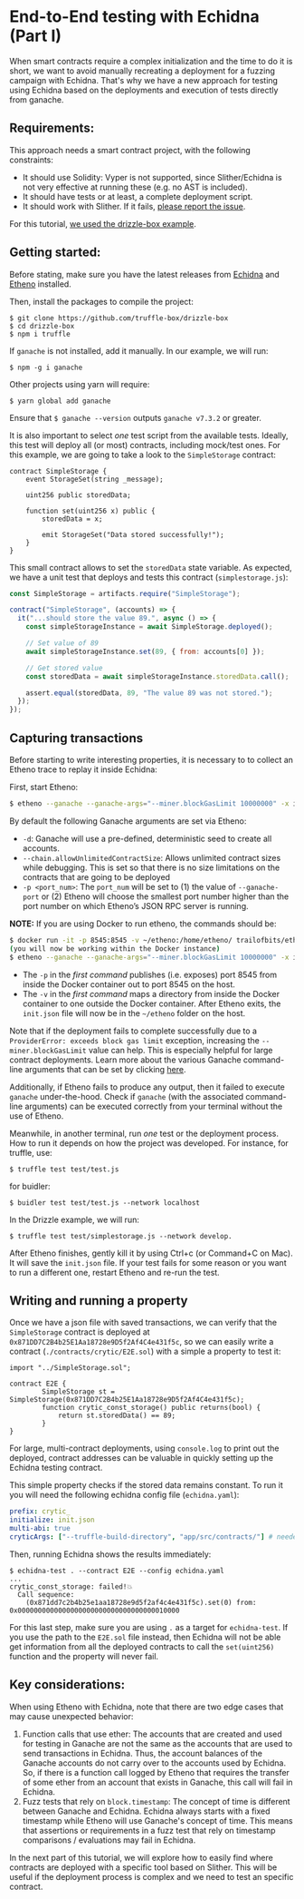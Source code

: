# End-to-End testing with Echidna (Part I)

When smart contracts require a complex initialization and the time to do it is short, we want to avoid manually recreating a deployment for a fuzzing campaign with Echidna. That's why we have a new approach for testing using Echidna based on the deployments and execution of tests directly from ganache.

## Requirements:

This approach needs a smart contract project, with the following constraints:

- It should use Solidity: Vyper is not supported, since Slither/Echidna is not very effective at running these (e.g. no AST is included).
- It should have tests or at least, a complete deployment script.
- It should work with Slither. If it fails, [please report the issue](https://github.com/crytic/slither).

For this tutorial, [we used the drizzle-box example](https://github.com/truffle-box/drizzle-box).

## Getting started:

Before stating, make sure you have the latest releases from [Echidna](https://github.com/crytic/echidna/releases) and [Etheno](https://github.com/crytic/etheno/releases) installed.

Then, install the packages to compile the project:

```
$ git clone https://github.com/truffle-box/drizzle-box
$ cd drizzle-box
$ npm i truffle
```

If `ganache` is not installed, add it manually. In our example, we will run:

```
$ npm -g i ganache
```

Other projects using yarn will require:

```
$ yarn global add ganache
```

Ensure that `$ ganache --version` outputs `ganache v7.3.2` or greater.

It is also important to select _one_ test script from the available tests. Ideally, this test will deploy all (or most) contracts, including mock/test ones. For this example, we are going to take a look to the `SimpleStorage` contract:

```solidity
contract SimpleStorage {
    event StorageSet(string _message);

    uint256 public storedData;

    function set(uint256 x) public {
        storedData = x;

        emit StorageSet("Data stored successfully!");
    }
}
```

This small contract allows to set the `storedData` state variable. As expected, we have a unit test that deploys and tests this contract (`simplestorage.js`):

```js
const SimpleStorage = artifacts.require("SimpleStorage");

contract("SimpleStorage", (accounts) => {
  it("...should store the value 89.", async () => {
    const simpleStorageInstance = await SimpleStorage.deployed();

    // Set value of 89
    await simpleStorageInstance.set(89, { from: accounts[0] });

    // Get stored value
    const storedData = await simpleStorageInstance.storedData.call();

    assert.equal(storedData, 89, "The value 89 was not stored.");
  });
});
```

## Capturing transactions

Before starting to write interesting properties, it is necessary to to collect an Etheno trace to replay it inside Echidna:

First, start Etheno:

```bash
$ etheno --ganache --ganache-args="--miner.blockGasLimit 10000000" -x init.json
```

By default the following Ganache arguments are set via Etheno:

- `-d`: Ganache will use a pre-defined, deterministic seed to create all accounts.
- `--chain.allowUnlimitedContractSize`: Allows unlimited contract sizes while debugging. This is set so that there is no size limitations on the contracts that are going to be deployed
- `-p <port_num>`: The `port_num` will be set to (1) the value of `--ganache-port` or (2) Etheno will choose the smallest port number higher than the port number on which Etheno’s JSON RPC server is running.

**NOTE:** If you are using Docker to run etheno, the commands should be:

```bash
$ docker run -it -p 8545:8545 -v ~/etheno:/home/etheno/ trailofbits/etheno
(you will now be working within the Docker instance)
$ etheno --ganache --ganache-args="--miner.blockGasLimit 10000000" -x init.json
```

- The `-p` in the _first command_ publishes (i.e. exposes) port 8545 from inside the Docker container out to port 8545 on the host.
- The `-v` in the _first command_ maps a directory from inside the Docker container to one outside the Docker container. After Etheno exits, the `init.json` file will now be in the `~/etheno` folder on the host.

Note that if the deployment fails to complete successfully due to a `ProviderError: exceeds block gas limit` exception, increasing the `--miner.blockGasLimit` value can help.
This is especially helpful for large contract deployments. Learn more about the various Ganache command-line arguments that can be set by clicking [here](https://www.npmjs.com/package/ganache).

Additionally, if Etheno fails to produce any output, then it failed to execute `ganache` under-the-hood. Check if `ganache` (with the associated command-line arguments) can be executed correctly from your terminal without the use of Etheno.

Meanwhile, in another terminal, run _one_ test or the deployment process. How to run it depends on how the project was developed. For instance, for truffle, use:

```
$ truffle test test/test.js
```

for buidler:

```
$ buidler test test/test.js --network localhost
```

In the Drizzle example, we will run:

```
$ truffle test test/simplestorage.js --network develop.
```

After Etheno finishes, gently kill it by using Ctrl+c (or Command+C on Mac). It will save the `init.json` file. If your test fails for some reason or you want to run a different one, restart Etheno and re-run the test.

## Writing and running a property

Once we have a json file with saved transactions, we can verify that the `SimpleStorage` contract is deployed at `0x871DD7C2B4b25E1Aa18728e9D5f2Af4C4e431f5c`, so we can easily write a contract (`./contracts/crytic/E2E.sol`) with a simple a property to test it:

```solidity
import "../SimpleStorage.sol";

contract E2E {
        SimpleStorage st = SimpleStorage(0x871DD7C2B4b25E1Aa18728e9D5f2Af4C4e431f5c);
        function crytic_const_storage() public returns(bool) {
            return st.storedData() == 89;
        }
}
```

For large, multi-contract deployments, using `console.log` to print out the deployed, contract addresses can be valuable in quickly setting up the Echidna testing contract.

This simple property checks if the stored data remains constant. To run it you will need the following echidna config file (`echidna.yaml`):

```yaml
prefix: crytic_
initialize: init.json
multi-abi: true
cryticArgs: ["--truffle-build-directory", "app/src/contracts/"] # needed by drizzle
```

Then, running Echidna shows the results immediately:

```
$ echidna-test . --contract E2E --config echidna.yaml
...
crytic_const_storage: failed!💥
  Call sequence:
    (0x871dd7c2b4b25e1aa18728e9d5f2af4c4e431f5c).set(0) from: 0x0000000000000000000000000000000000010000
```

For this last step, make sure you are using `.` as a target for `echidna-test`. If you use the path to the `E2E.sol` file instead, then Echidna will not be able get information from all the deployed contracts to call the `set(uint256)` function and the property will never fail.

## Key considerations:

When using Etheno with Echidna, note that there are two edge cases that may cause unexpected behavior:

1. Function calls that use ether: The accounts that are created and used for testing in Ganache are not the same as the accounts that are used to send transactions in Echidna. Thus, the account balances of the Ganache accounts do not carry over to the accounts used by Echidna. So, if there is a function call logged by Etheno that requires the transfer of some ether from an account that exists in Ganache, this call will fail in Echidna.
2. Fuzz tests that rely on `block.timestamp`: The concept of time is different between Ganache and Echidna. Echidna always starts with a fixed timestamp while Etheno will use Ganache's concept of time. This means that assertions or requirements in a fuzz test that rely on timestamp comparisons / evaluations may fail in Echidna.

In the next part of this tutorial, we will explore how to easily find where contracts are deployed with a specific tool based on Slither. This will be useful if the deployment process is complex and we need to test an specific contract.
